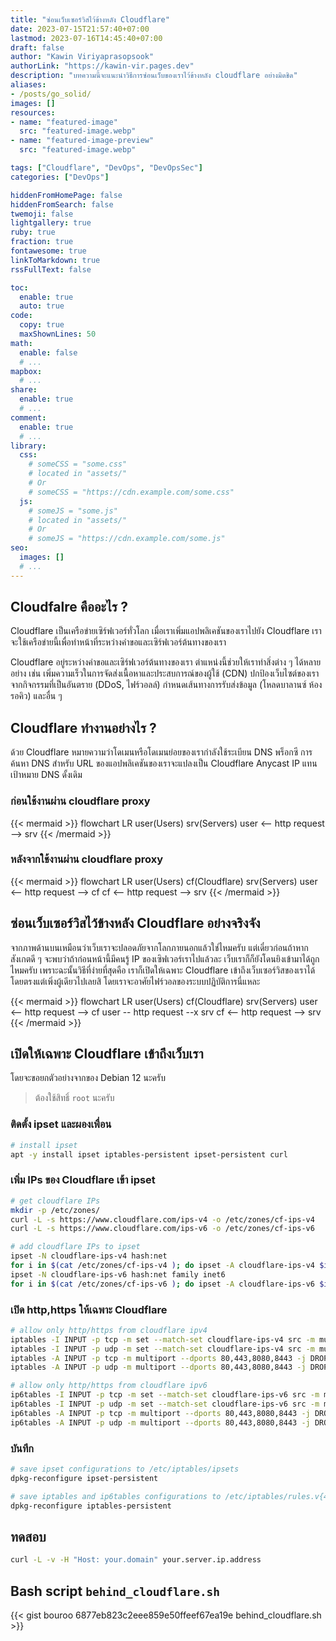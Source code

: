 ```yaml
---
title: "ซ่อนเว็บเซอร์วิสไว้ข้างหลัง Cloudflare"
date: 2023-07-15T21:57:40+07:00
lastmod: 2023-07-16T14:45:40+07:00
draft: false
author: "Kawin Viriyaprasopsook"
authorLink: "https://kawin-vir.pages.dev"
description: "บทความนี้จะแนะนำวิธีการซ่อนเว็บของเราไว้ข้างหลัง cloudflare อย่างมิดชิด"
aliases:
- /posts/go_solid/
images: []
resources:
- name: "featured-image"
  src: "featured-image.webp"
- name: "featured-image-preview"
  src: "featured-image.webp"

tags: ["Cloudflare", "DevOps", "DevOpsSec"]
categories: ["DevOps"]

hiddenFromHomePage: false
hiddenFromSearch: false
twemoji: false
lightgallery: true
ruby: true
fraction: true
fontawesome: true
linkToMarkdown: true
rssFullText: false

toc:
  enable: true
  auto: true
code:
  copy: true
  maxShownLines: 50
math:
  enable: false
  # ...
mapbox:
  # ...
share:
  enable: true
  # ...
comment:
  enable: true
  # ...
library:
  css:
    # someCSS = "some.css"
    # located in "assets/"
    # Or
    # someCSS = "https://cdn.example.com/some.css"
  js:
    # someJS = "some.js"
    # located in "assets/"
    # Or
    # someJS = "https://cdn.example.com/some.js"
seo:
  images: []
  # ...
---
```


<!--more-->

## Cloudfalre คืออะไร ?

Cloudflare เป็นเครือข่ายเซิร์ฟเวอร์ทั่วโลก เมื่อเราเพิ่มแอปพลิเคชันของเราไปยัง Cloudflare เราจะใช้เครือข่ายนี้เพื่อทำหน้าที่ระหว่างคำขอและเซิร์ฟเวอร์ต้นทางของเรา

Cloudflare อยู่ระหว่างคำขอและเซิร์ฟเวอร์ต้นทางของเรา
ตำแหน่งนี้ช่วยให้เราทำสิ่งต่าง ๆ ได้หลายอย่าง เช่น เพิ่มความเร็วในการจัดส่งเนื้อหาและประสบการณ์ของผู้ใช้ (CDN) ปกป้องเว็บไซต์ของเราจากกิจกรรมที่เป็นอันตราย (DDoS, ไฟร์วอลล์) กำหนดเส้นทางการรับส่งข้อมูล (โหลดบาลานซ์ ห้องรอคิว) และอื่น ๆ

## Cloudflare ทำงานอย่างไร ?

ด้วย Cloudflare หมายความว่าโดเมนหรือโดเมนย่อยของเรากำลังใช้ระเบียน DNS พร็อกซี การค้นหา DNS สำหรับ URL ของแอปพลิเคชันของเราจะแปลงเป็น Cloudflare Anycast IP แทนเป้าหมาย DNS ดั้งเดิม

### ก่อนใช้งานผ่าน cloudflare proxy

{{< mermaid >}}
flowchart LR
  user(Users)
  srv(Servers)
    user <-- http request --> srv
{{< /mermaid >}}

### หลังจากใช้งานผ่าน cloudflare proxy

{{< mermaid >}}
flowchart LR
  user(Users)
  cf(Cloudflare)
  srv(Servers)
    user <-- http request --> cf
    cf <-- http request --> srv
{{< /mermaid >}}

## ซ่อนเว็บเซอร์วิสไว้ข้างหลัง Cloudflare อย่างจริงจัง

จากภาพด้านบนเหมือนว่าเว็บเราจะปลอดภัยจากโลกภายนอกแล้วใช่ไหมครับ แต่เดี๋ยวก่อนถ้าหากสังเกตดี ๆ จะพบว่าถ้าก่อนหน้านี้มีคนรู้ IP ของเซิฟเวอร์เราไปแล้วละ เว็บเราก็ก็ยังโดนยิงเข้ามาได้ถูกไหมครับ เพราะฉะนั้นวิธีที่ง่ายที่สุดคือ เราก็เปิดให้เฉพาะ Cloudflare เข้าถึงเว็บเซอร์วิสของเราได้โดยตรงแต่เพิ่งผู้เดียวไปเลยสิ โดยเราจะอาศัยไฟร์วอลของระบบปฏิบัติการนี่แหละ

{{< mermaid >}}
flowchart LR
  user(Users)
  cf(Cloudflare)
  srv(Servers)
    user <-- http request --> cf
    user -- http request --x srv
    cf <-- http request --> srv
{{< /mermaid >}}

## เปิดให้เฉพาะ Cloudflare เข้าถึงเว็บเรา

โดยจะขอยกตัวอย่างจากของ Debian 12 นะครับ
> ต้องใช้สิทธิ์ `root` นะครับ

### ติดตั้ง ipset และผองเพื่อน
```bash
# install ipset
apt -y install ipset iptables-persistent ipset-persistent curl
```

### เพิ่ม IPs ของ Cloudflare เข้า ipset
```bash
# get cloudflare IPs
mkdir -p /etc/zones/
curl -L -s https://www.cloudflare.com/ips-v4 -o /etc/zones/cf-ips-v4
curl -L -s https://www.cloudflare.com/ips-v6 -o /etc/zones/cf-ips-v6

# add cloudflare IPs to ipset
ipset -N cloudflare-ips-v4 hash:net
for i in $(cat /etc/zones/cf-ips-v4 ); do ipset -A cloudflare-ips-v4 $i; done
ipset -N cloudflare-ips-v6 hash:net family inet6
for i in $(cat /etc/zones/cf-ips-v6 ); do ipset -A cloudflare-ips-v6 $i; done
```

### เปิด http,https ให้เฉพาะ Cloudflare
```bash
# allow only http/https from cloudflare ipv4
iptables -I INPUT -p tcp -m set --match-set cloudflare-ips-v4 src -m multiport --dports 80,443,8080,8443 -j ACCEPT
iptables -I INPUT -p udp -m set --match-set cloudflare-ips-v4 src -m multiport --dports 80,443,8080,8443 -j ACCEPT
iptables -A INPUT -p tcp -m multiport --dports 80,443,8080,8443 -j DROP
iptables -A INPUT -p udp -m multiport --dports 80,443,8080,8443 -j DROP

# allow only http/https from cloudflare ipv6
ip6tables -I INPUT -p tcp -m set --match-set cloudflare-ips-v6 src -m multiport --dports 80,443,8080,8443 -j ACCEPT
ip6tables -I INPUT -p udp -m set --match-set cloudflare-ips-v6 src -m multiport --dports 80,443,8080,8443 -j ACCEPT
ip6tables -A INPUT -p tcp -m multiport --dports 80,443,8080,8443 -j DROP
ip6tables -A INPUT -p udp -m multiport --dports 80,443,8080,8443 -j DROP
```

### บันทึก
```bash
# save ipset configurations to /etc/iptables/ipsets
dpkg-reconfigure ipset-persistent

# save iptables and ip6tables configurations to /etc/iptables/rules.v{4|6}
dpkg-reconfigure iptables-persistent
```

## ทดสอบ
```bash
curl -L -v -H "Host: your.domain" your.server.ip.address
```

## Bash script `behind_cloudflare.sh`
{{< gist bouroo 6877eb823c2eee859e50ffeef67ea19e behind_cloudflare.sh >}}